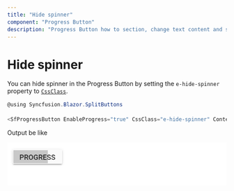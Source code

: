 ```yaml
---
title: "Hide spinner"
component: "Progress Button"
description: "Progress Button how to section, change text content and styles, hide spinner, customize progress."
---
```


# Hide spinner

You can hide spinner in the Progress Button by setting the `e-hide-spinner` property to [`CssClass`](https://help.syncfusion.com/cr/blazor/Syncfusion.Blazor~Syncfusion.Blazor.SplitButtons.SfProgressButton~CssClass.html).

```csharp
@using Syncfusion.Blazor.SplitButtons

<SfProgressButton EnableProgress="true" CssClass="e-hide-spinner" Content="Progress"></SfProgressButton>

```

Output be like

![Progress Button Sample](./../images/pb-hide.png)